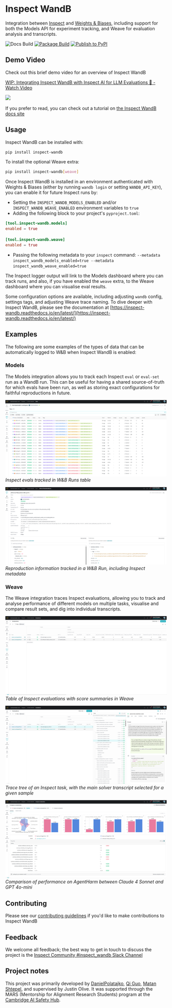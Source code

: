 
# Inspect WandB
Integration between [Inspect](https://inspect.aisi.org.uk/) and [Weights & Biases](https://wandb.ai/site/), including support for both the Models API for experiment tracking, and Weave for evaluation analysis and transcripts.

![Docs Build](https://app.readthedocs.org/projects/inspect-wandb/badge/?version=latest)
[![Package Build](https://github.com/DanielPolatajko/inspect_wandb/actions/workflows/test-build.yml/badge.svg)](https://github.com/DanielPolatajko/inspect_wandb/actions/workflows/test-build.yml)
[![Publish to PyPI](https://github.com/DanielPolatajko/inspect_wandb/actions/workflows/publish-to-pypi.yml/badge.svg?event=release)](https://github.com/DanielPolatajko/inspect_wandb/actions/workflows/publish-to-pypi.yml)

## Demo Video

Check out this brief demo video for an overview of Inspect WandB

<div>
    <a href="https://www.loom.com/share/1578ad78581146d08348cfe2a13270b0">
      <p>WIP: Integrating Inspect WandB with Inspect AI for LLM Evaluations 🚀 - Watch Video</p>
    </a>
    <a href="https://www.loom.com/share/1578ad78581146d08348cfe2a13270b0">
      <img style="max-width:300px;" src="https://cdn.loom.com/sessions/thumbnails/1578ad78581146d08348cfe2a13270b0-d6183465b48a6d2b-full-play.gif">
    </a>
  </div>

If you prefer to read, you can check out a tutorial on [the Inspect WandB docs site](https://inspect-wandb.readthedocs.io/en/latest/)

## Usage

Inspect WandB can be installed with:

```bash
pip install inspect-wandb
```

To install the optional Weave extra:
```bash
pip install inspect-wandb[weave]
```

Once Inspect WandB is installed in an environment authenticated with Weights & Biases (either by running `wandb login` or setting `WANDB_API_KEY`), you can enable it for future Inspect runs by:
- Setting the `INSPECT_WANDB_MODELS_ENABLED` and/or `INSPECT_WANDB_WEAVE_ENABLED` environment variables to `true`
- Adding the following block to your project's `pyproject.toml`:
```toml
[tool.inspect-wandb.models]
enabled = true

[tool.inspect-wandb.weave]
enabled = true
```
- Passing the following metadata to your `inspect` command: `--metadata inspect_wandb_models_enabled=true --metadata inspect_wandb_weave_enabled=true`

The Inspect logger output will link to the Models dashboard where you can track runs, and also, if you have enabled the `weave` extra, to the Weave dashboard where you can visualise eval results.

Some configuration options are available, including adjusting `wandb` config, settings tags, and adjusting Weave trace naming. To dive deeper with Inspect WandB, please see the documentation at [https://inspect-wandb.readthedocs.io/en/latest/](https://inspect-wandb.readthedocs.io/en/latest/)

## Examples

The following are some examples of the types of data that can be automatically logged to W&B when Inspect WandB is enabled:

### Models

The Models integration allows you to track each Inspect `eval` or `eval-set` run as a WandB run. This can be useful for having a shared source-of-truth for which evals have been run, as well as storing exact configurations for faithful reproductions in future.

![Screenshot of Runs table](./docs/source/_static/runs-table.png)
*Inspect evals tracked in W&B Runs table*

![Screenshot of run overview](./docs/source/_static/run-overview.png)
*Reproduction information tracked in a W&B Run, including Inspect metadata*

### Weave

The Weave integration traces Inspect evaluations, allowing you to track and analyse performance of different models on multiple tasks, visualise and compare result sets, and dig into individual transcripts.

![Screenshot of Weave evals table](./docs/source/_static/weave-evals-table.png)
*Table of Inspect evaluations with score summaries in Weave*

![Screenshot of Weave traces](./docs/source/_static/weave-traces.png)
*Trace tree of an Inspect task, with the main solver transcript selected for a given sample*

![Screenshot of Weave compare](./docs/source/_static/compare-weave.png)
*Comparison of performance on AgentHarm between Claude 4 Sonnet and GPT 4o-mini*

## Contributing

Please see our [contributing guidelines](./CONTRIBUTING.md) if you'd like to make contributions to Inspect WandB

## Feedback

We welcome all feedback; the best way to get in touch to discuss the project is the [Inspect Community #inspect_wandb Slack Channel](https://inspectcommunity.slack.com/archives/C09B5B00459)

## Project notes

This project was primarily developed by [DanielPolatajko](https://github.com/DanielPolatajko), [Qi Guo](https://github.com/Esther-Guo), [Matan Shtepel](https://github.com/GnarlyMshtep), and supervised by Justin Olive. It was supported through the MARS (Mentorship for Alignment Research Students) program at the [Cambridge AI Safety Hub](https://www.cambridgeaisafety.org/mars).

